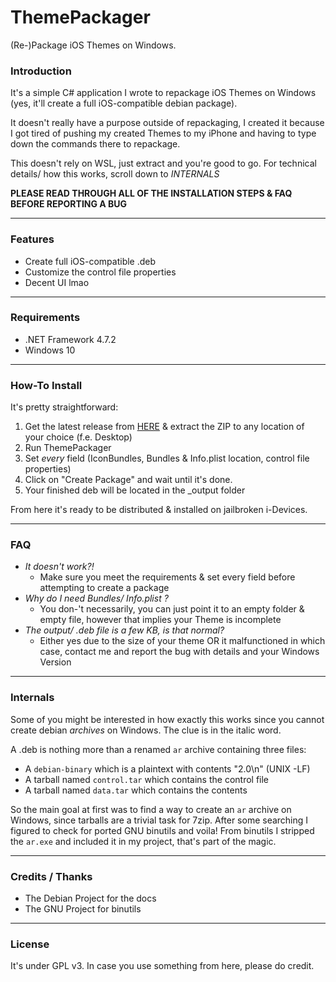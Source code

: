 # ThemePackager
(Re-)Package iOS Themes on Windows.


### Introduction
It's a simple C# application I wrote to repackage iOS Themes on Windows (yes, it'll create a full iOS-compatible debian package).

It doesn't really have a purpose outside of repackaging, I created it because I got tired of pushing my created Themes to my iPhone and having to type down the commands there to repackage.

This doesn't rely on WSL, just extract and you're good to go. For technical details/ how this works, scroll down to *INTERNALS*

**PLEASE READ THROUGH ALL OF THE INSTALLATION STEPS & FAQ BEFORE REPORTING A BUG**

---

### Features
- Create full iOS-compatible .deb
- Customize the control file properties
- Decent UI lmao

---

### Requirements
- .NET Framework 4.7.2
- Windows 10

---

### How-To Install
It's pretty straightforward:
1. Get the latest release from [HERE](https://github.com/mass1ve-err0r/ThemePackager/releases) & extract the ZIP to any location of your choice (f.e. Desktop)
2. Run ThemePackager
3. Set *every* field (IconBundles, Bundles & Info.plist location, control file properties)
4. Click on "Create Package" and wait until it's done.
5. Your finished deb will be located in the \_output folder

From here it's ready to be distributed & installed on jailbroken i-Devices.

---

### FAQ
- *It doesn't work?!*
  - Make sure you meet the requirements & set every field before attempting to create a package
- *Why do I need Bundles/ Info.plist ?*
  - You don-'t necessarily, you can just point it to an empty folder & empty file, however that implies your Theme is incomplete
- *The output/ .deb file is a few KB, is that normal?*
  - Either yes due to the size of your theme OR it malfunctioned in which case, contact me and report the bug with details and your Windows Version

---

### Internals
Some of you might be interested in how exactly this works since you cannot create debian *archives* on Windows. The clue is in the italic word.

A .deb is nothing more than a renamed `ar` archive containing three files:
- A `debian-binary` which is a plaintext with contents "2.0\n" (UNIX -LF)
- A tarball named `control.tar` which contains the control file
- A tarball named `data.tar` which contains the contents

So the main goal at first was to find a way to create an `ar` archive on Windows, since tarballs are a trivial task for 7zip. After some searching I figured to check for ported GNU binutils and voila! From binutils I stripped the `ar.exe` and included it in my project, that's part of the magic.


---

### Credits / Thanks
- The Debian Project for the docs
- The GNU Project for binutils

---

### License
It's under GPL v3. In case you use something from here, please do credit.
